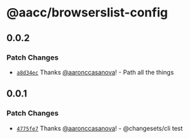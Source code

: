 # @aacc/browserslist-config

## 0.0.2

### Patch Changes

- [`a8d34ec`](https://github.com/aaronccasanova/aacc/commit/a8d34ece3d0b6d81fa44ac3f60271f982ca5aa72)
  Thanks [@aaronccasanova](https://github.com/aaronccasanova)! - Path all the
  things

## 0.0.1

### Patch Changes

- [`4775fe7`](https://github.com/aaronccasanova/aacc/commit/4775fe7d9e9983abf3a67aa667f5c4ba1d33454f)
  Thanks [@aaronccasanova](https://github.com/aaronccasanova)! - @changesets/cli
  test

